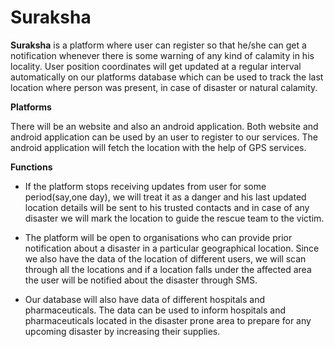 # Suraksha

**Suraksha** is a platform where user can register so that he/she can get a notification whenever there is some warning of any kind of calamity in his locality. User position coordinates will get updated at a regular interval automatically on our platforms database which can be used to track the last location where person was present,  in case of disaster or natural calamity.

**Platforms**

There will be an website and also an android application. Both website and android application can be used by an user to register to our services. The android application will fetch the location with the help of GPS services. 

**Functions**
-   If the platform stops receiving updates from user for some period(say,one day), we will treat it as a danger and his last updated location details will be sent to his trusted contacts and in case of any disaster we will mark the location to guide the rescue team to the victim.

-   The platform will be open to organisations who can provide prior notification about a disaster in a particular geographical location. Since we also have the data of the location of different users, we will scan through all the locations and if a location falls under the affected area the user will be notified about the disaster through SMS.
	
-	Our database will also have data of different hospitals and pharmaceuticals. The data can be used to inform hospitals and pharmaceuticals located in the disaster prone area to prepare for any  upcoming disaster by increasing their supplies.


